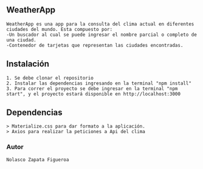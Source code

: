 ## WeatherApp

    WeatherApp es una app para la consulta del clima actual en diferentes ciudades del mundo. Esta compuesto por:
    -Un buscador al cual se puede ingresar el nombre parcial o completo de una ciudad.
    -Contenedor de tarjetas que representan las ciudades encontradas.   

## Instalación

    1. Se debe clonar el repositorio
    2. Instalar las dependencias ingresando en la terminal "npm install"
    3. Para correr el proyecto se debe ingresar en la terminal "npm start", y el proyecto estará disponible en http://localhost:3000

## Dependencias

    > Materialize.css para dar formato a la aplicación.
    > Axios para realizar la peticiones a Api del clima

### Autor

    Nolasco Zapata Figueroa